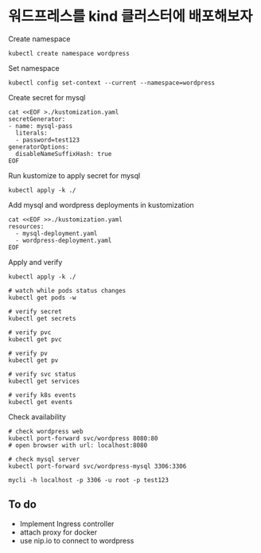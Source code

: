 # 워드프레스를 kind 클러스터에 배포해보자

Create namespace
``` 
kubectl create namespace wordpress
```
Set namespace
```
kubectl config set-context --current --namespace=wordpress
```

Create secret for mysql
```
cat <<EOF >./kustomization.yaml
secretGenerator:
- name: mysql-pass
  literals:
  - password=test123
generatorOptions:
  disableNameSuffixHash: true
EOF
```
Run kustomize to apply secret for mysql
```
kubectl apply -k ./
```
Add mysql and wordpress deployments in kustomization
```
cat <<EOF >>./kustomization.yaml
resources:
  - mysql-deployment.yaml
  - wordpress-deployment.yaml
EOF
```
Apply and verify
```
kubectl apply -k ./

# watch while pods status changes
kubectl get pods -w

# verify secret
kubectl get secrets

# verify pvc
kubectl get pvc
 
# verify pv
kubectl get pv

# verify svc status
kubectl get services

# verify k8s events
kubectl get events
```
Check availability

```
# check wordpress web
kubectl port-forward svc/wordpress 8080:80
# open browser with url: localhost:8080

# check mysql server
kubectl port-forward svc/wordpress-mysql 3306:3306

mycli -h localhost -p 3306 -u root -p test123
```

## To do

* Implement Ingress controller
* attach proxy for docker
* use nip.io to connect to wordpress

